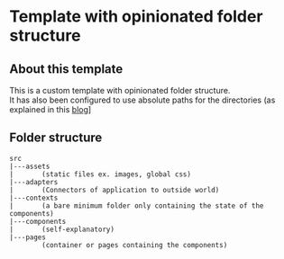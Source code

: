 # Template with opinionated folder structure

## About this template
This is a custom template with opinionated folder structure.\
It has also been configured to use absolute paths for the directories
(as explained in this [blog](https://dev.to/mr_frontend/absolute-imports-in-create-react-app-3ge8)]

## Folder structure
```
src
|---assets
|       (static files ex. images, global css)
|---adapters
|       (Connectors of application to outside world)
|---contexts
|       (a bare minimum folder only containing the state of the components)
|---components
|       (self-explanatory)
|---pages
        (container or pages containing the components)
```
